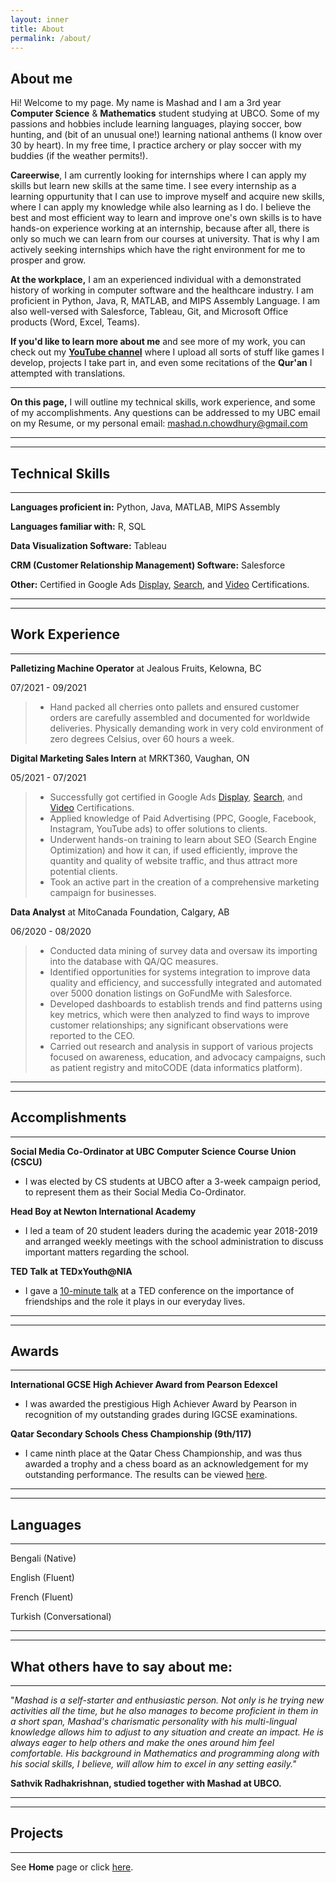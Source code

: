 ```yaml
---
layout: inner
title: About
permalink: /about/
---
```


## About me

Hi! Welcome to my page. My name is Mashad and I am a 3rd year **Computer Science** & **Mathematics** student studying at UBCO. Some of my passions and hobbies include learning languages, playing soccer, bow hunting, and (bit of an unusual one!) learning national anthems (I know over 30 by heart). In my free time, I practice archery or play soccer with my buddies (if the weather permits!). 

**Careerwise**, I am currently looking for internships where I can apply my skills but learn new skills at the same time. I see every internship as a learning oppurtunity that I can use to improve myself and acquire new skills, where I can apply my knowledge while also learning as I do. I believe the best and most efficient way to learn and improve one's own skills is to have hands-on experience working at an internship, because after all, there is only so much we can learn from our courses at university. That is why I am actively seeking internships which have the right environment for me to prosper and grow.

**At the workplace,** I am an experienced individual with a demonstrated history of working in computer software and the healthcare industry. I am proficient in Python, Java, R, MATLAB, and MIPS Assembly Language. I am also well-versed with Salesforce, Tableau, Git, and Microsoft Office products (Word, Excel, Teams).

**If you'd like to learn more about me** and see more of my work, you can check out my [**YouTube channel**](https://www.youtube.com/channel/UC_imT3eyv2QNsfHjitBHcew) where I upload all sorts of stuff like games I develop, projects I take part in, and even some recitations of the **Qur'an** I attempted with translations.

---

**On this page,** I will outline my technical skills, work experience, and some of my accomplishments. Any questions can be addressed to my UBC email on my Resume, or my personal email: mashad.n.chowdhury@gmail.com

---
---

## Technical Skills
---
**Languages proficient in:** Python, Java, MATLAB, MIPS Assembly

**Languages familiar with:** R, SQL

**Data Visualization Software:** Tableau

**CRM (Customer Relationship Management) Software:** Salesforce

**Other:** Certified in Google Ads [Display](https://skillshop.exceedlms.com/student/award/6Q3F7Lm2HewvJmfT7npmZQ9m), [Search](https://skillshop.exceedlms.com/student/award/yV2iowVvStGa62SgBrEx6Qgk), and [Video](https://skillshop.exceedlms.com/student/award/t27QUMSnjBLh8vJeqVLYt5Vj) Certifications.

---
---

## Work Experience
---
**Palletizing Machine Operator** at Jealous Fruits, Kelowna, BC

07/2021 - 09/2021
> - Hand packed all cherries onto pallets and ensured customer orders are carefully assembled and documented for worldwide deliveries. Physically demanding work in very cold environment of zero degrees Celsius, over 60 hours a week.


**Digital Marketing Sales Intern** at MRKT360, Vaughan, ON

05/2021 - 07/2021
> - Successfully got certified in Google Ads [Display](https://skillshop.exceedlms.com/student/award/6Q3F7Lm2HewvJmfT7npmZQ9m), [Search](https://skillshop.exceedlms.com/student/award/yV2iowVvStGa62SgBrEx6Qgk), and [Video](https://skillshop.exceedlms.com/student/award/t27QUMSnjBLh8vJeqVLYt5Vj) Certifications.
> - Applied knowledge of Paid Advertising (PPC, Google, Facebook, Instagram, YouTube ads) to offer solutions to clients.
> - Underwent hands-on training to learn about SEO (Search Engine Optimization) and how it can, if used efficiently, improve the quantity and quality of website traffic, and thus attract more potential clients.
> - Took an active part in the creation of a comprehensive marketing campaign for businesses.



**Data Analyst** at MitoCanada Foundation, Calgary, AB

06/2020 - 08/2020
> - Conducted data mining of survey data and oversaw its importing into the database with QA/QC measures.
> - Identified opportunities for systems integration to improve data quality and efficiency, and successfully
integrated and automated over 5000 donation listings on GoFundMe with Salesforce.
> - Developed dashboards to establish trends and find patterns using key metrics, which were then analyzed to
find ways to improve customer relationships; any significant observations were reported to the CEO.
> - Carried out research and analysis in support of various projects focused on awareness, education, and
advocacy campaigns, such as patient registry and mitoCODE (data informatics platform).


---
---

## Accomplishments
---
**Social Media Co-Ordinator at UBC Computer Science Course Union (CSCU)**

- I was elected by CS students at UBCO after a 3-week campaign period, to represent them as their Social Media Co-Ordinator.

**Head Boy at Newton International Academy**

- I led a team of 20 student leaders during the academic year 2018-2019 and arranged weekly meetings with the school
administration to discuss important matters regarding the school.

**TED Talk at TEDxYouth@NIA**

- I gave a [10-minute talk](https://www.youtube.com/watch?v=7co9Q-PWq38) at a TED conference on the importance of friendships and the role it plays in our everyday lives.

---
---

## Awards
---
**International GCSE High Achiever Award from Pearson Edexcel**

- I was awarded the prestigious High Achiever Award by Pearson in recognition of my outstanding grades during IGCSE examinations.

**Qatar Secondary Schools Chess Championship (9th/117)**
- I came ninth place at the Qatar Chess Championship, and was thus awarded a trophy and a chess board as an acknowledgement for my outstanding performance. The results can be viewed [here](http://chess-results.com/tnr220557.aspx?lan=18).

---
---

## Languages
---
Bengali (Native)

English (Fluent)

French (Fluent)

Turkish (Conversational)

---
---

## What others have to say about me:
---
"_Mashad is a self-starter and enthusiastic person. Not only is he trying new activities all the time, but he also manages to become proficient in them in a short span, Mashad's charismatic personality with his multi-lingual knowledge allows him to adjust to any situation and create an impact. He is always eager to help others and make the ones around him feel comfortable. His background in Mathematics and programming along with his social skills, I believe, will allow him to excel in any setting easily."_ 

**Sathvik Radhakrishnan, studied together with Mashad at UBCO.**

---
---
## Projects
---
See **Home** page or click [here](https://www.mashadchowdhury.com).
